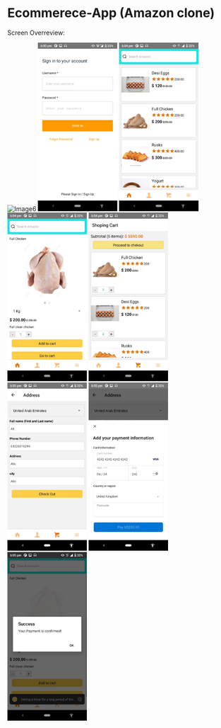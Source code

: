 # Ecommerece-App (Amazon clone)

Screen Overreview:
<div>
<img src="./images/1.png" alt="Image6" width="180"/>
<img src="./images/2.jpg" alt="Image1" width="180"/>
<img src="./images/3.jpg" alt="Image2" width="180"/>
<img src="./images/4.jpg" alt="Image3" width="180"/>
<img src="./images/5.jpg" alt="Image4" width="180"/>
<img src="./images/6.jpg" alt="Image4" width="180"/>
<img src="./images/7.jpg" alt="Image4" width="180"/>
<img src="./images/8.jpg" alt="Image4" width="180"/>
</div>

